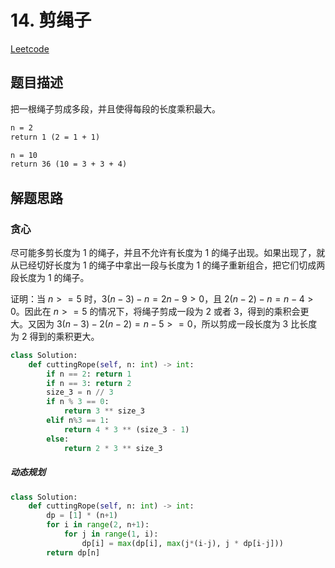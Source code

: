
# 14. 剪绳子

[Leetcode](https://leetcode-cn.com/problems/jian-sheng-zi-lcof/submissions/)

## 题目描述

把一根绳子剪成多段，并且使得每段的长度乘积最大。

```html
n = 2
return 1 (2 = 1 + 1)

n = 10
return 36 (10 = 3 + 3 + 4)
```

## 解题思路

### 贪心

尽可能多剪长度为 $1$ 的绳子，并且不允许有长度为 $1$ 的绳子出现。如果出现了，就从已经切好长度为 $1$ 的绳子中拿出一段与长度为 $1$ 的绳子重新组合，把它们切成两段长度为 $1$ 的绳子。

证明：当 $n >= 5$ 时，$3(n - 3) - n = 2n - 9 > 0$，且 $2(n - 2) - n = n - 4 > 0$。因此在 $n >= 5$ 的情况下，将绳子剪成一段为 $2$ 或者 $3$，得到的乘积会更大。又因为 $3(n - 3) - 2(n - 2) = n - 5 >= 0$，所以剪成一段长度为 $3$ 比长度为 $2$ 得到的乘积更大。

```python
class Solution:
    def cuttingRope(self, n: int) -> int:
        if n == 2: return 1
        if n == 3: return 2
        size_3 = n // 3
        if n % 3 == 0:
            return 3 ** size_3
        elif n%3 == 1:
            return 4 * 3 ** (size_3 - 1)
        else:
            return 2 * 3 ** size_3
```

##### 动态规划

```python
class Solution:
    def cuttingRope(self, n: int) -> int:
        dp = [1] * (n+1)
        for i in range(2, n+1):
            for j in range(1, i):
                dp[i] = max(dp[i], max(j*(i-j), j * dp[i-j]))
        return dp[n]
```
